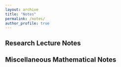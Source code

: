 ```yaml
---
layout: archive
title: "Notes"
permalink: /notes/
author_profile: true
---
```


## Research Lecture Notes 


## Miscellaneous Mathematical Notes

